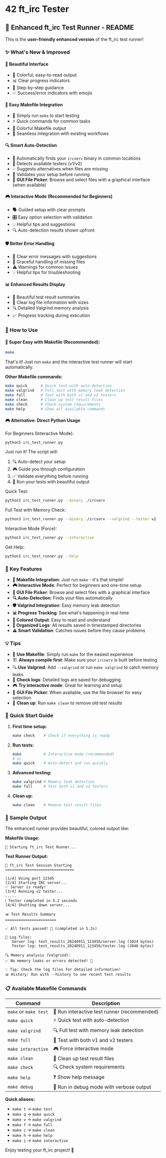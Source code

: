 # 42 ft_irc Tester

## 🚀 Enhanced ft_irc Test Runner - README

This is the **user-friendly enhanced version** of the ft_irc test runner! 

### ✨ What's New & Improved

#### 🎨 **Beautiful Interface**
- 🌈 Colorful, easy-to-read output
- 📊 Clear progress indicators
- 🎯 Step-by-step guidance
- ✅ Success/error indicators with emojis

#### 🔧 **Easy Makefile Integration**
- 🚀 Simply run `make` to start testing
- ⚡ Quick commands for common tasks
- 🎨 Colorful Makefile output
- 🔗 Seamless integration with existing workflows

#### 🔍 **Smart Auto-Detection**
- 🎯 Automatically finds your `ircserv` binary in common locations
- 🧪 Detects available testers (v1/v2)
- 💡 Suggests alternatives when files are missing
- 🔧 Validates your setup before running
- 📁 **GUI File Picker**: Browse and select files with a graphical interface (when available)

#### 🎮 **Interactive Mode (Recommended for Beginners)**
- 🗣️ Guided setup with clear prompts
- 🎛️ Easy option selection with validation
- 💡 Helpful tips and suggestions
- 🔍 Auto-detection results shown upfront

#### 🛡️ **Better Error Handling**
- 📝 Clear error messages with suggestions
- 🔧 Graceful handling of missing files
- ⚠️ Warnings for common issues
- 💡 Helpful tips for troubleshooting

#### 📊 **Enhanced Results Display**
- 🎉 Beautiful test result summaries
- 📁 Clear log file information with sizes
- 🔍 Detailed Valgrind memory analysis
- 📈 Progress tracking during execution

### 🚀 How to Use

#### 🎯 **Super Easy with Makefile (Recommended):**
```bash
make
```
That's it! Just run `make` and the interactive test runner will start automatically.

**Other Makefile commands:**
```bash
make quick      # Quick test with auto-detection
make valgrind   # Full test with memory leak detection  
make full       # Test with both v1 and v2 testers
make clean      # Clean up test result files
make check      # Check system requirements
make help       # Show all available commands
```

#### 🎮 **Alternative: Direct Python Usage**

For Beginners (Interactive Mode):
```bash
python3 irc_test_runner.py
```
Just run it! The script will:
1. 🔍 Auto-detect your setup
2. 🎮 Guide you through configuration 
3. ✅ Validate everything before running
4. 🚀 Run your tests with beautiful output

Quick Test:
```bash
python3 irc_test_runner.py --binary ./ircserv
```

Full Test with Memory Check:
```bash
python3 irc_test_runner.py --binary ./ircserv --valgrind --tester v2
```

Interactive Mode (Force):
```bash
python3 irc_test_runner.py --interactive
```

Get Help:
```bash
python3 irc_test_runner.py --help
```

### 🎯 Key Features

- **🔧 Makefile Integration**: Just run `make` - it's that simple!
- **🎮 Interactive Mode**: Perfect for beginners and one-time setup
- **📁 GUI File Picker**: Browse and select files with a graphical interface
- **🔍 Auto-Detection**: Finds your files automatically  
- **🛡️ Valgrind Integration**: Easy memory leak detection
- **📊 Progress Tracking**: See what's happening in real-time
- **🌈 Colored Output**: Easy to read and understand
- **📁 Organized Logs**: All results saved in timestamped directories
- **⚠️ Smart Validation**: Catches issues before they cause problems

### 💡 Tips

- 🚀 **Use Makefile**: Simply run `make` for the easiest experience
- 🏗️ **Always compile first**: Make sure your `ircserv` is built before testing
- 🔍 **Use Valgrind**: Add `--valgrind` or run `make valgrind` to catch memory leaks
- 📝 **Check logs**: Detailed logs are saved for debugging
- 🎮 **Try interactive mode**: Great for learning and setup
- 📁 **GUI File Picker**: When available, use the file browser for easy selection
- 🧹 **Clean up**: Run `make clean` to remove old test results

### 🔧 Quick Start Guide

1. **First time setup:**
   ```bash
   make check    # Check if everything is ready
   ```

2. **Run tests:**
   ```bash
   make          # Interactive mode (recommended)
   # or
   make quick    # Auto-detect and run quickly
   ```

3. **Advanced testing:**
   ```bash
   make valgrind # Memory leak detection
   make full     # Test both v1 and v2 testers
   ```

4. **Clean up:**
   ```bash
   make clean    # Remove test result files
   ```

### 🎨 Sample Output

The enhanced runner provides beautiful, colored output like:

**Makefile Usage:**
```
🚀 Starting ft_irc Test Runner...
```

**Test Runner Output:**
```
🚀 ft_irc Test Session Starting
===============================

[1/4] Using port 12345
[2/4] Starting IRC server...
✅ Server is ready!
[3/4] Running v2 tester...
.....
ℹ️ Tester completed in 5.2 seconds
[4/4] Shutting down server...

📊 Test Results Summary  
=======================

✅ All tests passed! 🎉 (completed in 5.2s)

📁 Log files:
   Server log: test_results_20240911_123456/server.log (1024 bytes)
   Tester log: test_results_20240911_123456/tester.log (2048 bytes)

🔍 Memory analysis (Valgrind):
✅ No memory leaks or errors detected! 🎯

💡 Tip: Check the log files for detailed information!
📊 History: Run with --history to see recent test results
```

### 📋 Available Makefile Commands

| Command | Description |
|---------|-------------|
| `make` or `make test` | 🚀 Run interactive test runner (recommended) |
| `make quick` | ⚡ Quick test with auto-detection |
| `make valgrind` | 🔍 Full test with memory leak detection |
| `make full` | 🎯 Test with both v1 and v2 testers |
| `make interactive` | 🎮 Force interactive mode |
| `make clean` | 🧹 Clean up test result files |
| `make check` | 🔍 Check system requirements |
| `make help` | ❓ Show help message |
| `make debug` | 🐛 Run in debug mode with verbose output |

**Quick aliases:**
- `make t` → `make test`
- `make q` → `make quick`  
- `make v` → `make valgrind`
- `make f` → `make full`
- `make c` → `make clean`
- `make h` → `make help`
- `make i` → `make interactive`

Enjoy testing your ft_irc project! 🚀
